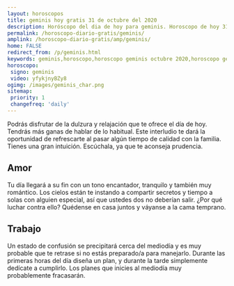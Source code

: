 ```yaml
---
layout: horoscopos
title: geminis hoy gratis 31 de octubre del 2020 
description: Horóscopo del dia de hoy para geminis. Horoscopo de hoy 31 de octubre del 2020. Las predicciones de amor, trabajo, vida personal gratis.
permalink: /horoscopo-diario-gratis/geminis/
amplink: /horoscopo-diario-gratis/amp/geminis/
home: FALSE
redirect_from: /p/geminis.html
keywords: geminis,horoscopo,horoscopo geminis octubre 2020,horoscopo geminis hoy,tarot geminis octubre 2020,horoscopo geminis,tarot geminis hoy,horoscopo de hoy,horoscopo diario,tarot del amor,horoscopo de hoy geminis,horoscopo diario del tarot, Horoscopo de hoy geminis 31 de octubre del 2020,horóscopo del día,signos zodiacales 2020, el horoscopo de hoy
horoscopo:
 signo: geminis
 video: yfykjnyBZy8
ogimg: /images/geminis_char.png
sitemap:
 priority: 1
 changefreq: 'daily'
---
```



Podrás disfrutar de la dulzura y relajación que te ofrece el día de hoy. Tendrás más ganas de hablar de lo habitual. Este interludio te dará la oportunidad de refrescarte al pasar algún tiempo de calidad con la familia. Tienes una gran intuición. Escúchala, ya que te aconseja prudencia.

## Amor

Tu día llegará a su fin con un tono encantador, tranquilo y también muy romántico. Los cielos están te instando a compartir secretos y tiempo a solas con alguien especial, así que ustedes dos no deberían salir. ¿Por qué luchar contra ello? Quédense en casa juntos y váyanse a la cama temprano.

## Trabajo

Un estado de confusión se precipitará cerca del mediodía y es muy probable que te retrase si no estás preparado/a para manejarlo. Durante las primeras horas del día diseña un plan, y durante la tarde simplemente dedícate a cumplirlo. Los planes que inicies al mediodía muy probablemente fracasarán.